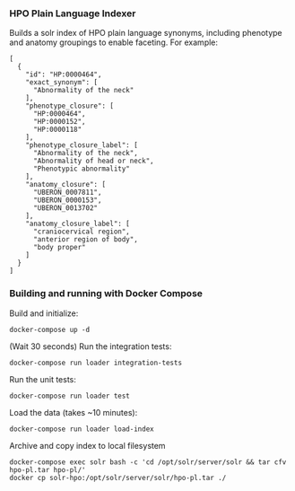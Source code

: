 ### HPO Plain Language Indexer

Builds a solr index of HPO plain language synonyms, including phenotype
and anatomy groupings to enable faceting.  For example:

````
[
  {
    "id": "HP:0000464",
    "exact_synonym": [
      "Abnormality of the neck"
    ],
    "phenotype_closure": [
      "HP:0000464",
      "HP:0000152",
      "HP:0000118"
    ],
    "phenotype_closure_label": [
      "Abnormality of the neck",
      "Abnormality of head or neck",
      "Phenotypic abnormality"
    ],
    "anatomy_closure": [
      "UBERON_0007811",
      "UBERON_0000153",
      "UBERON_0013702"
    ],
    "anatomy_closure_label": [
      "craniocervical region",
      "anterior region of body",
      "body proper"
    ]
  }
]
````

### Building and running with Docker Compose

Build and initialize:

    docker-compose up -d

(Wait 30 seconds) Run the integration tests:

    docker-compose run loader integration-tests

Run the unit tests:

    docker-compose run loader test

Load the data (takes ~10 minutes):

    docker-compose run loader load-index

Archive and copy index to local filesystem

    docker-compose exec solr bash -c 'cd /opt/solr/server/solr && tar cfv hpo-pl.tar hpo-pl/'
    docker cp solr-hpo:/opt/solr/server/solr/hpo-pl.tar ./


